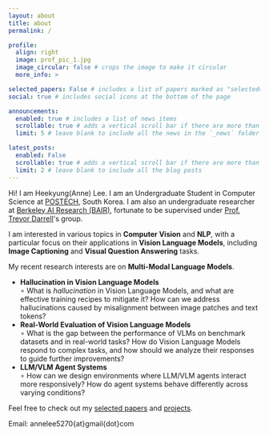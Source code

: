 ```yaml
---
layout: about
title: about
permalink: /

profile:
  align: right
  image: prof_pic_1.jpg
  image_circular: false # crops the image to make it circular
  more_info: >

selected_papers: False # includes a list of papers marked as "selected={true}"
social: true # includes social icons at the bottom of the page

announcements:
  enabled: true # includes a list of news items
  scrollable: true # adds a vertical scroll bar if there are more than 3 news items
  limit: 5 # leave blank to include all the news in the `_news` folder

latest_posts:
  enabled: False
  scrollable: true # adds a vertical scroll bar if there are more than 3 new posts items
  limit: 2 # leave blank to include all the blog posts
---
```


Hi! I am Heekyung(Anne) Lee. I am an Undergraduate Student in Computer Science at [POSTECH](https://www.postech.ac.kr/eng/), South Korea. I am also an undergraduate researcher at [Berkeley AI Research (BAIR)](https://bair.berkeley.edu/), fortunate to be supervised under [Prof. Trevor Darrell](https://people.eecs.berkeley.edu/~trevor/)'s group.

I am interested in various topics in <b>Computer Vision</b> and <b>NLP</b>, with a particular focus on their applications in <b>Vision Language Models</b>, including <b>Image Captioning</b> and <b>Visual Question Answering</b> tasks.

My recent research interests are on <b>Multi-Modal Language Models</b>. 
<ul>
  <li><strong>Hallucination in Vision Language Models</strong><br>
    ∘ What is <i>hallucination</i> in Vision Language Models, and what are effective training recipes to mitigate it? How can we address hallucinations caused by misalignment between image patches and text tokens?
  </li>
  <li><strong>Real-World Evaluation of Vision Language Models</strong><br>
      ∘ What is the gap between the performance of VLMs on benchmark datasets and in real-world tasks? How do Vision Language Models respond to complex tasks, and how should we analyze their responses to guide further improvements?
  </li>
  <li><strong>LLM/VLM Agent Systems</strong><br>
      ∘ How can we design environments where LLM/VLM agents interact more responsively? How do agent systems behave differently across varying conditions?
  </li>
</ul>

Feel free to check out my [selected papers](/papers/) and [projects](/projects/).

Email: annelee5270{at}gmail{dot}com